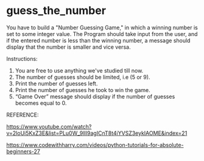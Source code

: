 # guess_the_number
You have to build a "Number Guessing Game," in which a winning number is set to some integer value. 
The Program should take input from the user, and if the entered number is less than the winning number, a message should display that the number is smaller and vice versa.

Instructions:

1. You are free to use anything we've studied till now.
2. The number of guesses should be limited, i.e (5 or 9).
3. Print the number of guesses left.
4. Print the number of guesses he took to win the game.
5. “Game Over” message should display if the number of guesses becomes equal to 0.

REFERENCE:

https://www.youtube.com/watch?v=2loUi5KxZ3E&list=PLu0W_9lII9agICnT8t4iYVSZ3eykIAOME&index=21

https://www.codewithharry.com/videos/python-tutorials-for-absolute-beginners-27

